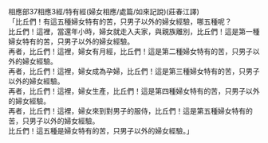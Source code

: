 相應部37相應3經/特有經(婦女相應/處篇/如來記說)(莊春江譯)  
「比丘們！有這五種婦女特有的苦，只男子以外的婦女經驗，哪五種呢？  
比丘們！這裡，當還年小時，婦女就走入夫家，與親族離別，比丘們！這是第一種婦女特有的苦，只男子以外的婦女經驗。  
再者，比丘們！這裡，婦女有月經，比丘們！這是第二種婦女特有的苦，只男子以外的婦女經驗。  
再者，比丘們！這裡，婦女成為孕婦，比丘們！這是第三種婦女特有的苦，只男子以外的婦女經驗。  
再者，比丘們！這裡，婦女生產，比丘們！這是第四種婦女特有的苦，只男子以外的婦女經驗。  
再者，比丘們！這裡，婦女來到對男子的服侍，比丘們！這是第五種婦女特有的苦，只男子以外的婦女經驗。  
比丘們！這五種是婦女特有的苦，只男子以外的婦女經驗。」  
  
  
